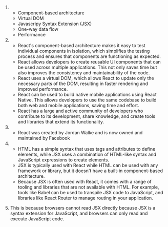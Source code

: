 1. - Component-based architecture
   - Virtual DOM
   - Javascripy Syntax Extension (JSX)
   - One-way data flow
   - Performance

2. - React's component-based architecture makes it easy to test individual components in isolation, which simplifies the testing process and ensures that components are functioning as expected.
   - React allows developers to create reusable UI components that can be used across multiple applications. This not only saves time but also improves the consistency and maintainability of the code.
   - React uses a virtual DOM, which allows React to update only the necessary parts of the DOM, resulting in faster rendering and improved performance.
   - React can be used to build native mobile applications using React Native. This allows developers to use the same codebase to build both web and mobile applications, saving time and effort.
   - React has a large and active community of developers who contribute to its development, share knowledge, and create tools and libraries that extend its functionality.

3. - React was created by Jordan Walke and is now owned and maintained by Facebook

4. - HTML has a simple syntax that uses tags and attributes to define elements, while JSX uses a combination of HTML-like syntax and JavaScript expressions to create elements.
   - JSX is typically used with React while HTML can be used with any framework or library, but it doesn't have a built-in component-based architecture.
   - Because JSX is often used with React, it comes with a range of tooling and libraries that are not available with HTML. For example, tools like Babel can be used to transpile JSX code to JavaScript, and libraries like React Router to manage routing in your application.

5. This is because browsers cannot read JSX directly because JSX is a syntax extension for JavaScript, and browsers can only read and execute JavaScript code.
